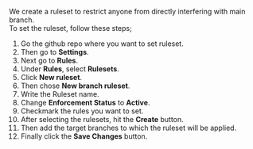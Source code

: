 We create a ruleset to restrict anyone from directly interfering with main branch. 
<br> To set the ruleset, follow these steps;
1. Go the github repo where you want to set ruleset.
2. Then go to **Settings**.
3. Next go to **Rules**.
4. Under **Rules**, select **Rulesets**.
5. Click **New ruleset**.
6. Then chose **New branch ruleset**.
7. Write the Ruleset name.
8. Change **Enforcement Status** to **Active**.
9. Checkmark the rules you want to set.
10. After selecting the rulesets, hit the **Create** button.
11. Then add the target branches to which the ruleset will be applied.
12. Finally click the **Save Changes** button.